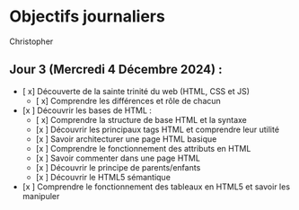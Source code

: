 # Objectifs journaliers

Christopher

## Jour 3 (Mercredi 4 Décembre 2024) :

- [ x] Découverte de la sainte trinité du web (HTML, CSS et JS)
  - [ x] Comprendre les différences et rôle de chacun
- [x ] Découvrir les bases de HTML :
  - [ x] Comprendre la structure de base HTML et la syntaxe
  - [x ] Découvrir les principaux tags HTML et comprendre leur utilité
  - [x ] Savoir architecturer une page HTML basique
  - [x ] Comprendre le fonctionnement des attributs en HTML
  - [x ] Savoir commenter dans une page HTML
  - [x ] Découvrir le principe de parents/enfants
  - [x ] Découvrir le HTML5 sémantique
- [x ] Comprendre le fonctionnement des tableaux en HTML5 et savoir les manipuler
